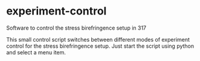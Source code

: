 # experiment-control
Software to control the stress birefringence setup in 317

This small control script switches between different modes
of experiment control for the stress birefringence setup.
Just start the script using python and select a menu item.
